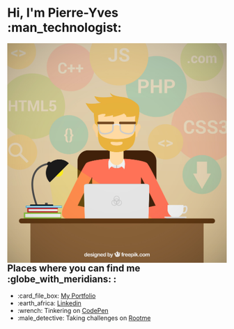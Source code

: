 <h1><b>Hi, I'm Pierre-Yves :man_technologist:</b></h1>

<img src="./images/dev_freepik.jpg" alt="Coder in action - Image from freepik.com" align="right">

<h2>Places where you can find me :globe_with_meridians: : </h2>
<ul>
	<li>:card_file_box: <a href="https://legeay.info">My Portfolio</a></li>
	<li>:earth_africa: <a href="https://www.linkedin.com/in/pyl/">Linkedin</a></li>
	<li>:wrench: Tinkering on <a href="https://codepen.io/pi-L/">CodePen</a></li>
	<li>:male_detective: Taking challenges on <a href="https://www.root-me.org/pi-L">Rootme</a></li>
</ul>
